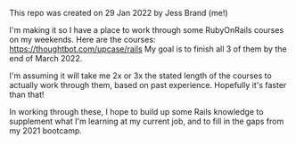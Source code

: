 This repo was created on 29 Jan 2022 by Jess Brand (me!)

I'm making it so I have a place to work through some RubyOnRails courses on my weekends. 
Here are the courses: https://thoughtbot.com/upcase/rails 
My goal is to finish all 3 of them by the end of March 2022. 

I'm assuming it will take me 2x or 3x the stated length of the courses to actually work through them, based on past experience. Hopefully it's faster than that!

In working through these, I hope to build up some Rails knowledge to supplement what I'm learning at my current job, and to fill in the gaps from my 2021 bootcamp. 